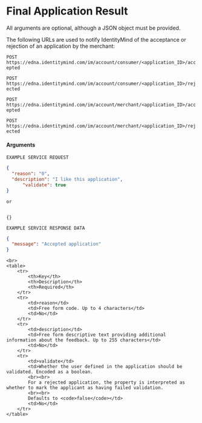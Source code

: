 # Final Application Result

All arguments are optional, although a JSON object must be provided.

The following URLs are used to notify IdentityMind of the acceptance or rejection of an application by the merchant:

`POST https://edna.identitymind.com/im/account/consumer/<application_ID>/accepted`

`POST https://edna.identitymind.com/im/account/consumer/<application_ID>/rejected`

`POST https://edna.identitymind.com/im/account/merchant/<application_ID>/accepted`

`POST https://edna.identitymind.com/im/account/merchant/<application_ID>/rejected`

#### Arguments
```code
EXAMPLE SERVICE REQUEST
```
```json
{
  "reason": "0",
  "description": "I like this application",
	  "validate": true
}
```
```code
or


{}
```
```code
EXAMPLE SERVICE RESPONSE DATA
```
```json
{
  "message": "Accepted application"
}
```
	<br>
	<table>
		<tr>
			<th>Key</th>
			<th>Description</th>
			<th>Required</th>
		</tr>
		<tr>
			<td>reason</td>
			<td>Free form code. Up to 4 characters</td>
			<td>No</td>
		</tr>
		<tr>
			<td>description</td>
			<td>Free form descriptive text providing additional information about the feedback. Up to 255 characters</td>
			<td>No</td>
		</tr>
		<tr>
			<td>validate</td>
			<td>Whether the user defined in the application should be validated. Encoded as a boolean.
			<br><br>
			For a rejected application, the property is interpreted as whether to mark the applicant as having failed validation.
			<br><br>
			Defaults to <code>false</code></td>
			<td>No</td>
		</tr>
	</table>